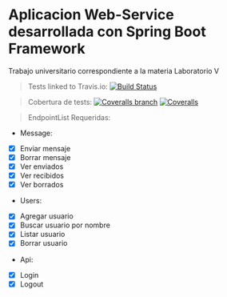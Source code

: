 # Aplicacion Web-Service desarrollada con Spring Boot Framework

Trabajo universitario correspondiente a la materia Laboratorio V

>Tests linked to Travis.io:   	[![Build Status](https://travis-ci.org/CarlosAndresTambascia/Mail.svg?branch=master)](https://travis-ci.org/CarlosAndresTambascia/Mail)

>Cobertura de tests: [![Coveralls branch](https://img.shields.io/coveralls/jekyll/jekyll/master.svg)](https://travis-ci.org/CarlosAndresTambascia/Mail)
[![Coveralls](https://img.shields.io/coveralls/jekyll/jekyll.svg)](https://travis-ci.org/CarlosAndresTambascia/Mail) 

>EndpointList Requeridas:

* Message:
- [x] Enviar mensaje
- [x] Borrar mensaje
- [x] Ver enviados
- [x] Ver recibidos
- [x] Ver borrados

* Users:
- [x] Agregar usuario
- [x] Buscar usuario por nombre
- [x] Listar usuario
- [x] Borrar usuario

* Api:
- [x] Login
- [x] Logout